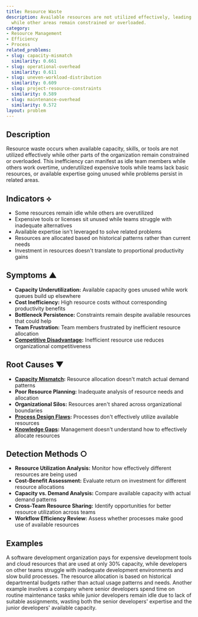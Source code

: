 ```yaml
---
title: Resource Waste
description: Available resources are not utilized effectively, leading to underutilization
  while other areas remain constrained or overloaded.
category:
- Resource Management
- Efficiency
- Process
related_problems:
- slug: capacity-mismatch
  similarity: 0.661
- slug: operational-overhead
  similarity: 0.611
- slug: uneven-workload-distribution
  similarity: 0.609
- slug: project-resource-constraints
  similarity: 0.589
- slug: maintenance-overhead
  similarity: 0.572
layout: problem
---
```


## Description

Resource waste occurs when available capacity, skills, or tools are not utilized effectively while other parts of the organization remain constrained or overloaded. This inefficiency can manifest as idle team members while others work overtime, underutilized expensive tools while teams lack basic resources, or available expertise going unused while problems persist in related areas.

## Indicators ⟡

- Some resources remain idle while others are overutilized
- Expensive tools or licenses sit unused while teams struggle with inadequate alternatives
- Available expertise isn't leveraged to solve related problems
- Resources are allocated based on historical patterns rather than current needs
- Investment in resources doesn't translate to proportional productivity gains

## Symptoms ▲

- **Capacity Underutilization:** Available capacity goes unused while work queues build up elsewhere
- **Cost Inefficiency:** High resource costs without corresponding productivity benefits
- **Bottleneck Persistence:** Constraints remain despite available resources that could help
- **Team Frustration:** Team members frustrated by inefficient resource allocation
- **[Competitive Disadvantage](competitive-disadvantage.md):** Inefficient resource use reduces organizational competitiveness

## Root Causes ▼

- **[Capacity Mismatch](capacity-mismatch.md):** Resource allocation doesn't match actual demand patterns
- **Poor Resource Planning:** Inadequate analysis of resource needs and allocation
- **Organizational Silos:** Resources aren't shared across organizational boundaries
- **[Process Design Flaws](process-design-flaws.md):** Processes don't effectively utilize available resources
- **[Knowledge Gaps](knowledge-gaps.md):** Management doesn't understand how to effectively allocate resources

## Detection Methods ○

- **Resource Utilization Analysis:** Monitor how effectively different resources are being used
- **Cost-Benefit Assessment:** Evaluate return on investment for different resource allocations
- **Capacity vs. Demand Analysis:** Compare available capacity with actual demand patterns
- **Cross-Team Resource Sharing:** Identify opportunities for better resource utilization across teams
- **Workflow Efficiency Review:** Assess whether processes make good use of available resources

## Examples

A software development organization pays for expensive development tools and cloud resources that are used at only 30% capacity, while developers on other teams struggle with inadequate development environments and slow build processes. The resource allocation is based on historical departmental budgets rather than actual usage patterns and needs. Another example involves a company where senior developers spend time on routine maintenance tasks while junior developers remain idle due to lack of suitable assignments, wasting both the senior developers' expertise and the junior developers' available capacity.